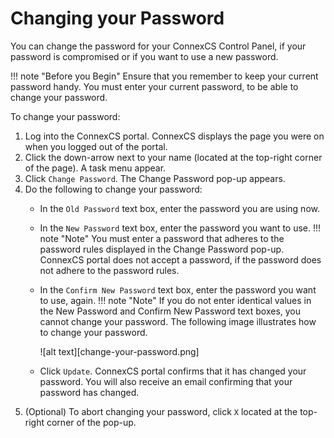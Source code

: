 # Changing your Password

You can change the password for your ConnexCS Control Panel, if your password is compromised or if you want to use a new password.

!!! note "Before you Begin" 
    Ensure that you remember to keep your current password handy. You must enter your current password, to be able to change your password.

To change your password:

1.  Log into the ConnexCS portal.
    ConnexCS displays the page you were on when you logged out of the portal.
2.  Click the down-arrow next to your name (located at the top-right corner of the page).
    A task menu appear.
3.  Click `Change Password`.
    The Change Password pop-up appears.
4.  Do the following to change your password:
     *  In the `Old Password` text box, enter the password you are using now.
     *  In the `New Password` text box, enter the password you want to use.
         !!! note "Note" 
            You must enter a password that adheres to the password rules displayed in the Change Password pop-up. ConnexCS portal does not accept a password, if the password does not adhere to the password rules.
     *  In the `Confirm New Password` text box, enter the password you want to use, again.
        !!! note "Note" 
            If you do not enter identical values in the New Password and Confirm New Password text boxes, you cannot change your password. 
         The following image illustrates how to change your password.
         
         ![alt text][change-your-password.png]
         
     *  Click `Update`.
        ConnexCS portal confirms that it has changed your password.
        You will also receive an email confirming that your password has changed. 
5.  (Optional) To abort changing your password, click `X` located at the top-right corner of the pop-up.

